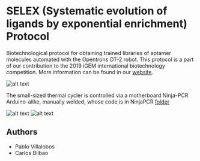 # SELEX (Systematic evolution of ligands by exponential enrichment) Protocol
Biotechnological protocol for obtaining trained libraries of aptamer molecules automated with the Opentrons OT-2 robot.
This protocol is a part of our contribution to the 2019 iGEM international biotechnology competition. More information can be found in our <a href = "https://2019.igem.org/Team:MADRID_UCM/Landing">website</a>.

![alt text](https://github.com/Zildj1an/SELEX/blob/master/img/ninja.png)

The small-sized thermal cycler is controlled via a motherboard Ninja-PCR Arduino-alike, manually welded, whose code is in NinjaPCR [folder](https://github.com/Zildj1an/SELEX/tree/master/NinjaPCR)


![alt text](https://github.com/Zildj1an/SELEX/blob/master/img/robot.png)
![alt text](https://github.com/Zildj1an/SELEX/blob/master/img/aptameros.png)


## Authors
* Pablo Villalobos
* Carlos Bilbao
